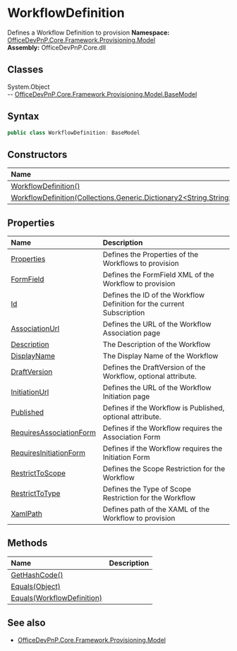 # WorkflowDefinition
Defines a Workflow Definition to provision
**Namespace:** [OfficeDevPnP.Core.Framework.Provisioning.Model](OfficeDevPnP.Core.Framework.Provisioning.Model.md)  
**Assembly:** OfficeDevPnP.Core.dll  
## Classes
System.Object  
-- [OfficeDevPnP.Core.Framework.Provisioning.Model.BaseModel](OfficeDevPnP.Core.Framework.Provisioning.Model.BaseModel.md)
## Syntax
```C#
public class WorkflowDefinition: BaseModel
```
## Constructors
|**Name**|**Description**|
|:-----|:-----|
| [WorkflowDefinition()](WorkflowDefinitionconstructor1details.md) | 
| [WorkflowDefinition(Collections.Generic.Dictionary2<String,String>)](WorkflowDefinitionconstructor1details.md) | 
## Properties
|**Name**|**Description**|
|:-----|:-----|
| [Properties](WorkflowDefinition.Properties.md) | Defines the Properties of the Workflows to provision
| [FormField](WorkflowDefinition.FormField.md) | Defines the FormField XML of the Workflow to provision
| [Id](WorkflowDefinition.Id.md) | Defines the ID of the Workflow Definition for the current Subscription
| [AssociationUrl](WorkflowDefinition.AssociationUrl.md) | Defines the URL of the Workflow Association page
| [Description](WorkflowDefinition.Description.md) | The Description of the Workflow
| [DisplayName](WorkflowDefinition.DisplayName.md) | The Display Name of the Workflow
| [DraftVersion](WorkflowDefinition.DraftVersion.md) | Defines the DraftVersion of the Workflow, optional attribute.
| [InitiationUrl](WorkflowDefinition.InitiationUrl.md) | Defines the URL of the Workflow Initiation page
| [Published](WorkflowDefinition.Published.md) | Defines if the Workflow is Published, optional attribute.
| [RequiresAssociationForm](WorkflowDefinition.RequiresAssociationForm.md) | Defines if the Workflow requires the Association Form
| [RequiresInitiationForm](WorkflowDefinition.RequiresInitiationForm.md) | Defines if the Workflow requires the Initiation Form
| [RestrictToScope](WorkflowDefinition.RestrictToScope.md) | Defines the Scope Restriction for the Workflow
| [RestrictToType](WorkflowDefinition.RestrictToType.md) | Defines the Type of Scope Restriction for the Workflow
| [XamlPath](WorkflowDefinition.XamlPath.md) | Defines path of the XAML of the Workflow to provision
## Methods
|**Name**|**Description**|
|:-----|:-----|
| [GetHashCode()](WorkflowDefinitionGetHashCode.md) | 
| [Equals(Object)](WorkflowDefinitionEqualsObject.md) | 
| [Equals(WorkflowDefinition)](WorkflowDefinitionEqualsWorkflowDefinition.md) | 
## See also
- [OfficeDevPnP.Core.Framework.Provisioning.Model](OfficeDevPnP.Core.Framework.Provisioning.Model.md)
